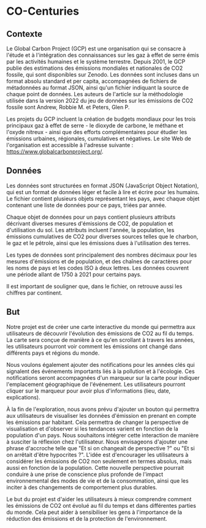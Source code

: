 # CO-Centuries
## Contexte
Le Global Carbon Project (GCP) est une organisation qui se consacre à l'étude et à l'intégration des connaissances sur les gaz à effet de serre émis par les activités humaines et le système terrestre. Depuis 2001, le GCP publie des estimations des émissions mondiales et nationales de CO2 fossile, qui sont disponibles sur Zenodo. Les données sont incluses dans un format absolu standard et per capita, accompagnées de fichiers de métadonnées au format JSON, ainsi qu'un fichier indiquant la source de chaque point de données. Les auteurs de l'article sur la méthodologie utilisée dans la version 2022 du jeu de données sur les émissions de CO2 fossile sont Andrew, Robbie M. et Peters, Glen P.

Les projets du GCP incluent la création de budgets mondiaux pour les trois principaux gaz à effet de serre - le dioxyde de carbone, le méthane et l'oxyde nitreux - ainsi que des efforts complémentaires pour étudier les émissions urbaines, régionales, cumulatives et négatives. Le site Web de l'organisation est accessible à l'adresse suivante : https://www.globalcarbonproject.org/.
## Données
Les données sont structurées en format JSON (JavaScript Object Notation), qui est un format de données léger et facile à lire et écrire pour les humains. Le fichier contient plusieurs objets représentant les pays, avec chaque objet contenant une liste de données pour ce pays, triées par année.

Chaque objet de données pour un pays contient plusieurs attributs décrivant diverses mesures d'émissions de CO2, de population et d'utilisation du sol. Les attributs incluent l'année, la population, les émissions cumulatives de CO2 pour diverses sources telles que le charbon, le gaz et le pétrole, ainsi que les émissions dues à l'utilisation des terres.

Les types de données sont principalement des nombres décimaux pour les mesures d'émissions et de population, et des chaînes de caractères pour les noms de pays et les codes ISO à deux lettres. Les données couvrent une période allant de 1750 à 2021 pour certains pays.

Il est important de souligner que, dans le fichier, on retrouve aussi les chiffres par continent.

## But
Notre projet est de créer une carte interactive du monde qui permettra aux utilisateurs de découvrir l'évolution des émissions de CO2 au fil du temps. La carte sera conçue de manière à ce qu'en scrollant à travers les années, les utilisateurs pourront voir comment les émissions ont changé dans différents pays et régions du monde.

Nous voulons également ajouter des notifications pour les années clés qui signalent des événements importants liés à la pollution et à l'écologie. Ces notifications seront accompagnées d'un marqueur sur la carte pour indiquer l'emplacement géographique de l'événement. Les utilisateurs pourront cliquer sur le marqueur pour avoir plus d'informations (lieu, date, explications).

À la fin de l'exploration, nous avons prévu d'ajouter un bouton qui permettra aux utilisateurs de visualiser les données d'émission en prenant en compte les émissions par habitant. Cela permettra de changer la perspective de visualisation et d'observer si les tendances varient en fonction de la population d'un pays. Nous souhaitons intégrer cette interaction de manière à susciter la réflexion chez l'utilisateur. Nous envisageons d'ajouter une phrase d'accroche telle que "Et si on changeait de perspective ?" ou "Et si on arrêtait d'être hypocrites ?". L'idée est d'encourager les utilisateurs à considérer les émissions de CO2 non seulement en termes absolus, mais aussi en fonction de la population. Cette nouvelle perspective pourrait conduire à une prise de conscience plus profonde de l'impact environnemental des modes de vie et de la consommation, ainsi que les inciter à des changements de comportement plus durables.

Le but du projet est d'aider les utilisateurs à mieux comprendre comment les émissions de CO2 ont évolué au fil du temps et dans différentes parties du monde. Cela peut aider à sensibiliser les gens à l'importance de la réduction des émissions et de la protection de l'environnement.
